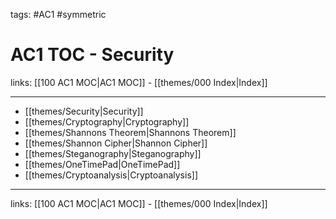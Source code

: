 tags: #AC1 #symmetric 

# AC1 TOC - Security

links:  [[100 AC1 MOC|AC1 MOC]] - [[themes/000 Index|Index]]

---

- [[themes/Security|Security]]
- [[themes/Cryptography|Cryptography]]
- [[themes/Shannons Theorem|Shannons Theorem]]
- [[themes/Shannon Cipher|Shannon Cipher]]
- [[themes/Steganography|Steganography]]
- [[themes/OneTimePad|OneTimePad]]
- [[themes/Cryptoanalysis|Cryptoanalysis]]

---
links:  [[100 AC1 MOC|AC1 MOC]] - [[themes/000 Index|Index]]